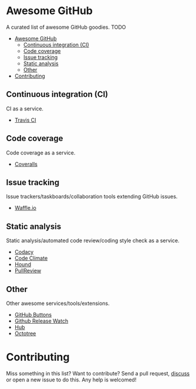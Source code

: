 # Awesome GitHub
A curated list of awesome GitHub goodies. TODO

- [Awesome GitHub](#awesome-github)
	- [Continuous integration (CI)](#continuous-integration-ci)
	- [Code coverage](#code-coverage)
	- [Issue tracking](#issue-tracking)
	- [Static analysis](#static-analysis)
	- [Other](#other)
- [Contributing](#contributing)

## Continuous integration (CI)
CI as a service.

* [Travis CI](https://travis-ci.org/)

## Code coverage
Code coverage as a service.

* [Coveralls](https://coveralls.io/)

## Issue tracking
Issue trackers/taskboards/collaboration tools extending GitHub issues.

* [Waffle.io](https://waffle.io/)

## Static analysis
Static analysis/automated code review/coding style check as a service.

* [Codacy](https://www.codacy.com/)
* [Code Climate](https://codeclimate.com/)
* [Hound](https://houndci.com/)
* [PullReview](https://www.pullreview.com/)

## Other
Other awesome services/tools/extensions.

* [GitHub Buttons](http://ghbtns.com/)
* [Github Release Watch](http://gh-release-watch.com/)
* [Hub](https://github.com/github/hub)
* [Octotree](https://github.com/buunguyen/octotree)

# Contributing
Miss something in this list? Want to contribute? Send a pull request, [discuss](https://github.com/EugenyLoy/awesome-github/issues/1) or open a new issue to do this.
Any help is welcomed!
